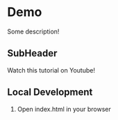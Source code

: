 # Demo

Some description!

## SubHeader

Watch this tutorial on Youtube!

## Local Development

1. Open index.html in your browser


